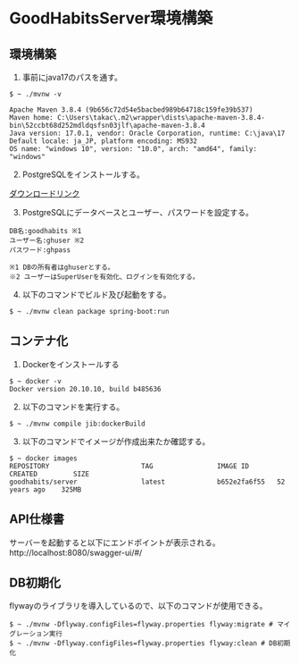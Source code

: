 # GoodHabitsServer環境構築

## 環境構築
1. 事前にjava17のパスを通す。
```
$ ~ ./mvnw -v

Apache Maven 3.8.4 (9b656c72d54e5bacbed989b64718c159fe39b537)
Maven home: C:\Users\takac\.m2\wrapper\dists\apache-maven-3.8.4-bin\52ccbt68d252mdldqsfsn03jlf\apache-maven-3.8.4
Java version: 17.0.1, vendor: Oracle Corporation, runtime: C:\java\17
Default locale: ja_JP, platform encoding: MS932
OS name: "windows 10", version: "10.0", arch: "amd64", family: "windows"
```
2. PostgreSQLをインストールする。

[ダウンロードリンク](https://www.enterprisedb.com/postgresql-tutorial-resources-training?uuid=7c756686-90b4-4909-89ed-043e0705a76e&campaignId=7012J000001BfmaQAC)

3. PostgreSQLにデータベースとユーザー、パスワードを設定する。
```
DB名:goodhabits ※1
ユーザー名:ghuser ※2
パスワード:ghpass

※1 DBの所有者はghuserとする。
※2 ユーザーはSuperUserを有効化、ログインを有効化する。
```

4. 以下のコマンドでビルド及び起動をする。
```
$ ~ ./mvnw clean package spring-boot:run
```

## コンテナ化
1. Dockerをインストールする
```
$ ~ docker -v
Docker version 20.10.10, build b485636
```

2. 以下のコマンドを実行する。
```
$ ~ ./mvnw compile jib:dockerBuild
```

3. 以下のコマンドでイメージが作成出来たか確認する。
```
$ ~ docker images
REPOSITORY                       TAG                IMAGE ID       CREATED         SIZE
goodhabits/server                latest             b652e2fa6f55   52 years ago    325MB
```

## API仕様書
サーバーを起動すると以下にエンドポイントが表示される。
http://localhost:8080/swagger-ui/#/

## DB初期化
flywayのライブラリを導入しているので、以下のコマンドが使用できる。
```
$ ~ ./mvnw -Dflyway.configFiles=flyway.properties flyway:migrate # マイグレーション実行
$ ~ ./mvnw -Dflyway.configFiles=flyway.properties flyway:clean # DB初期化
```
